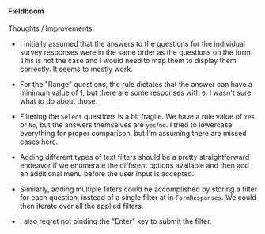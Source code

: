 #### Fieldboom

Thoughts / Improvements:
- I initially assumed that the answers to the questions for the individual survey responses were in the same order as the questions on the form.
  This is not the case and I would need to map them to display them correctly.  It seems to mostly work.

- For the "Range" questions, the rule dictates that the answer can have a minimum value of 1, but there are some responses with `0`.  I wasn't sure what to do about those.

- Filtering the `Select` questions is a bit fragile.  We have a rule value of `Yes` or `No`, but the answers themselves are `yes`/`no`.  I tried to lowercase everything for proper comparison, but I'm assuming there are missed cases here.

- Adding different types of text filters should be a pretty straightforward endeavor if we enumerate the different options available and then add an additional menu before the user input is accepted.

- Similarly, adding multiple filters could be accomplished by storing a filter for each question, instead of a single filter at in `FormResponses`.  We could then iterate over all the applied filters.

- I also regret not binding the "Enter" key to submit the filter.
